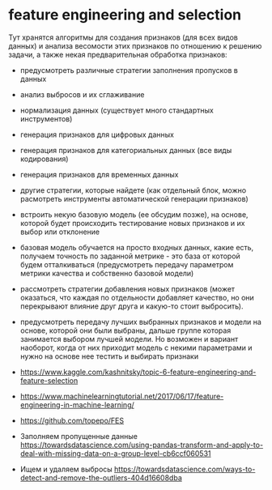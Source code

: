 # feature engineering and selection
  Тут хранятся алгоритмы для создания признаков (для всех видов данных) и анализа весомости этих признаков по отношению к решению задачи, а также некая предварительная обработка признаков:
  - предусмотреть различные стратегии заполнения пропусков в данных
  - анализ выбросов и их сглаживание
  - нормализация данных (существует много стандартных инструментов)
  - генерация признаков для цифровых данных
  - генерация признаков для категориальных данных (все виды кодирования)
  - генерация признаков для временных данных
  - другие стратегии, которые найдете (как отдельный блок, можно расмотреть инструменты автоматической генерации признаков)
  - встроить некую базовую модель (ее обсудим позже), на основе, которой будет происходить тестирование новых признаков и их выбор или отклонение
  - базовая модель обучается на просто входных данных, какие есть, получаем точность по заданной метрике - это база от которой будем отталкиваться (предусмотреть передачу параметром метрики качества и собственно базовой модели)
  - рассмотреть стратегии добавления новых признаков (может оказаться, что каждая по отдельности добавляет качество, но они перекрывают влияние друг друга и какую-то стоит выбросить).
  - предусмотреть передачу лучших выбранных признаков и модели на основе, которой они были выбраны, дальше группе которая занимается выбором лучшей модели. Но возможен и вариант наоборот, когда от них приходит модель с некими параметрами и нужно на основе нее тестить и выбирать признаки
  
  
- https://www.kaggle.com/kashnitsky/topic-6-feature-engineering-and-feature-selection
- https://www.machinelearningtutorial.net/2017/06/17/feature-engineering-in-machine-learning/
- https://github.com/topepo/FES
 - Заполняем пропущенные данные 
https://towardsdatascience.com/using-pandas-transform-and-apply-to-deal-with-missing-data-on-a-group-level-cb6ccf060531
- Ищем и удаляем выбросы 
https://towardsdatascience.com/ways-to-detect-and-remove-the-outliers-404d16608dba
  
